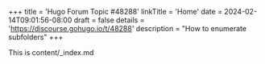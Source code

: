 +++
title = 'Hugo Forum Topic #48288'
linkTitle = 'Home'
date = 2024-02-14T09:01:56-08:00
draft = false
details = 'https://discourse.gohugo.io/t/48288'
description = "How to enumerate subfolders"
+++

This is content/_index.md
